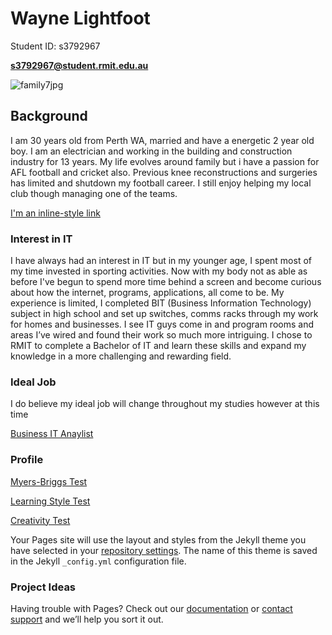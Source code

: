 # __Wayne Lightfoot__      
Student ID: s3792967

**s3792967@student.rmit.edu.au**

![family7jpg](https://user-images.githubusercontent.com/48243224/54421247-01cd6980-4747-11e9-99f1-1d1979fdb6a0.jpg)
## Background
I am 30 years old from Perth WA, married and have a energetic 2 year old boy. I am an electrician and working in the building and construction industry for 13 years. My life evolves around family but i have a passion for AFL football and cricket also. Previous knee reconstructions and surgeries has limited and shutdown my football career. I still enjoy helping my local club though managing one of the teams.

[I'm an inline-style link](https://www.google.com)

### Interest in IT

I have always had an interest in IT but in my younger age, I spent most of my time invested in sporting activities. Now with my body not as able as before I've begun to spend more time behind a screen and become curious about how the internet, programs, applications, all come to be. My experience is limited, I completed BIT (Business Information Technology) subject in high school and set up switches, comms racks through my work for homes and businesses. I see IT guys come in and program rooms and areas I’ve wired and found their work so much more intriguing. I chose to RMIT to complete a Bachelor of IT and learn these skills and expand my knowledge in a more challenging and rewarding field.

### Ideal Job
I do believe my ideal job will change throughout my studies however at this time 

[Business IT Anaylist](https://www.seek.com.au/job/38420675?searchrequesttoken=ddce4d38-82ef-4baf-bfa4-3739f675aa4f&type=standard)
### Profile
[Myers-Briggs Test](https://www.16personalities.com/enfj-personality)

[Learning Style Test](http://www.educationplanner.org/students/self-assessments/learning-styles-quiz.shtml?event=results&A=8&V=7&T=5)

[Creativity Test](http://www.testmycreativity.com/share/995F766699E4 )

Your Pages site will use the layout and styles from the Jekyll theme you have selected in your [repository settings](https://github.com/lightfoot610/MyProfile/settings). The name of this theme is saved in the Jekyll `_config.yml` configuration file.

### Project Ideas

Having trouble with Pages? Check out our [documentation](https://help.github.com/categories/github-pages-basics/) or [contact support](https://github.com/contact) and we’ll help you sort it out.
